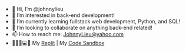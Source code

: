 - 👋 Hi, I’m @johnnylieu
- 👀 I’m interested in back-end development!
- 🌱 I’m currently learning fullstack web development, Python, and SQL! 
- 💞️ I’m looking to collaborate on anything back-end related!
- 📫 How to reach me: JohnnyLieu@yahoo.com
- 👨🏼‍💻💻🔋 My [Replit](https://replit.com/@JohnnyLieu) | My [Code Sandbox](https://codesandbox.io/dashboard/recent?workspace=480900de-b9b8-483c-86d5-3f78ace6dd61)

<!---
johnnylieu/johnnylieu is a ✨ special ✨ repository because its `README.md` (this file) appears on your GitHub profile.
You can click the Preview link to take a look at your changes.
--->
